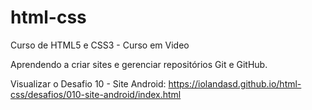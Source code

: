 # html-css
 Curso de HTML5 e CSS3 - Curso em Video

Aprendendo a criar sites e gerenciar repositórios Git e GitHub.

Visualizar o Desafio 10 - Site Android: https://iolandasd.github.io/html-css/desafios/010-site-android/index.html